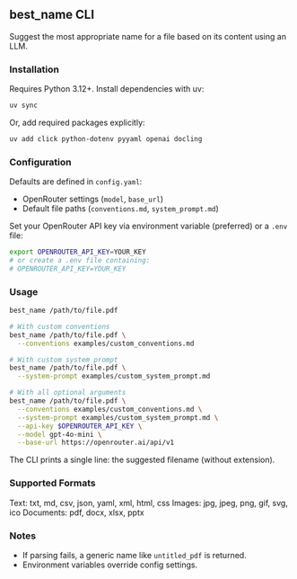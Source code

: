 ## best_name CLI

Suggest the most appropriate name for a file based on its content using an LLM.

### Installation

Requires Python 3.12+. Install dependencies with uv:

```bash
uv sync
```

Or, add required packages explicitly:

```bash
uv add click python-dotenv pyyaml openai docling
```

### Configuration

Defaults are defined in `config.yaml`:
- OpenRouter settings (`model`, `base_url`)
- Default file paths (`conventions.md`, `system_prompt.md`)

Set your OpenRouter API key via environment variable (preferred) or a `.env` file:

```bash
export OPENROUTER_API_KEY=YOUR_KEY
# or create a .env file containing:
# OPENROUTER_API_KEY=YOUR_KEY
```

### Usage

```bash
best_name /path/to/file.pdf

# With custom conventions
best_name /path/to/file.pdf \
  --conventions examples/custom_conventions.md

# With custom system prompt
best_name /path/to/file.pdf \
  --system-prompt examples/custom_system_prompt.md

# With all optional arguments
best_name /path/to/file.pdf \
  --conventions examples/custom_conventions.md \
  --system-prompt examples/custom_system_prompt.md \
  --api-key $OPENROUTER_API_KEY \
  --model gpt-4o-mini \
  --base-url https://openrouter.ai/api/v1
```

The CLI prints a single line: the suggested filename (without extension).

### Supported Formats
Text: txt, md, csv, json, yaml, xml, html, css
Images: jpg, jpeg, png, gif, svg, ico
Documents: pdf, docx, xlsx, pptx

### Notes
- If parsing fails, a generic name like `untitled_pdf` is returned.
- Environment variables override config settings.

